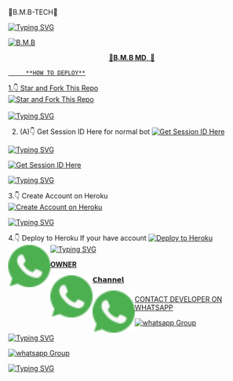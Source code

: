 🙋B.M.B-TECH🙋

<a href="https://git.io/typing-svg"><img src="https://readme-typing-svg.demolab.com?font=Black+Ops+One&size=50&pause=1000&color=1BAFBAFF&center=true&width=910&height=100&lines=THANKS FOR YOUR +SUPPORT-DONT; FORGET+TO+FORK+MYrepo;CREATED+BY+B.M.B TECH;RELEASED+25.9.2024" alt="Typing SVG" /></a>



</p>
 
 <a href="https://whatsapp.com/channel/0029VawO6hgF6sn7k3SuVU3z">
 <img alt="B.M.B " height="300" src="https://files.catbox.moe/u3bkjv.jpg".

</h1> 
<p align="center">🙋<b>B.M.B MD</b>, 🙋 </p>

</p>
  <p align="center">










         **HOW TO DEPLOY**
1.👇 Star and Fork This Repo  
[![Star and Fork This Repo](https://img.shields.io/static/v1?label=Star%20%26%20Fork%20This%20Repo&message=GitHub&color=181717&style=for-the-badge&logo=github&logoColor=white)](https://github.com/bmb200/B.M.B_TZ/fork)  
<br>
    [![Typing SVG](https://readme-typing-svg.herokuapp.com?font=Rockstar-ExtraBold&color=blue&lines=🄵🄾🅁🄺+🄰🄽🄳+🅂🅃🄰🅁+🅁🄴🄿🄾👆)](https://git.io/typing-svg)

2. (A)👇 Get Session ID Here for normal bot
[![Get Session ID Here](https://img.shields.io/static/v1?label=Session%20ID&message=Generate&color=FF4500&style=for-the-badge&logo=firefox&logoColor=white)](https://bmb-session-h1te.onrender.com) 

[![Typing SVG](https://readme-typing-svg.herokuapp.com?font=Rockstar-ExtraBold&color=blue&lines=🅂🄴🅂🅂🄸🄾🄽+🄸🄳+🅂🄸🅃🄴+🄸🅂+🄷🄴🅁🄴1👆)](https://git.io/typing-svg)
 
[![Get Session ID Here](https://img.shields.io/static/v1?label=Session%20ID&message=Generate&color=FF4500&style=for-the-badge&logo=firefox&logoColor=white)](https://b-m-b-xmd-session.onrender.com/pair)
 
[![Typing SVG](https://readme-typing-svg.herokuapp.com?font=Rockstar-ExtraBold&color=blue&lines=🅂🄴🅂🅂🄸🄾🄽+🄸🄳+🅂🄸🅃🄴🄴+🄸🅂+🄷🄴🅁🄴2👆)](https://git.io/typing-svg)
 <br>

3.👇 Create Account on Heroku  
[![Create Account on Heroku](https://img.shields.io/static/v1?label=Create%20Account&message=Heroku&color=430098&style=for-the-badge&logo=heroku&logoColor=white)](https://heroku.com)  

[![Typing SVG](https://readme-typing-svg.herokuapp.com?font=Rockstar-ExtraBold&color=blue&lines=🄲🅁🄴🄰🅃🄴+🄰🄲🄲🄾🅄🄽🅃+🄾🄽+🄷🄴🅁🄾🄺🅄👆)](https://git.io/typing-svg)
<br>

4.👇 Deploy to Heroku If your have account
[![Deploy to Heroku](https://img.shields.io/static/v1?label=Deploy%20to&message=Heroku&color=430098&style=for-the-badge&logo=heroku&logoColor=white)](https://bmbtech.vercel.app/bmb.tech)  
[![Typing SVG](https://readme-typing-svg.herokuapp.com?font=Rockstar-ExtraBold&color=blue&lines=🄳🄴🄿🄻🄾🅈+🄾🄽+🄷🄴🅁🄾🄺🅄👆)](https://git.io/typing-svg)
<a href="https://wa.me/message/47OXC25I75WAE1">
    <img align="left" alt="SIEGRIN | Whastapp" width="86px" src="https://raw.githubusercontent.com/PikaBotz/My_Personal_Space/main/Images/AnyaBot_pics/Anya_v2/Whatsapp.svg" />



**OWNER**
<p align="centre">
  <a href="https://wa.me/255711782669">
    <img align="left" alt="SIEGRIN | Whastapp" width="86px" src="https://raw.githubusercontent.com/PikaBotz/My_Personal_Space/main/Images/AnyaBot_pics/Anya_v2/Whatsapp.svg" />


**𝗖𝗵𝗮𝗻𝗻𝗲𝗹**
<p align="centre">
  <a href="https://whatsapp.com/channel/0029VawO6hgF6sn7k3SuVU3z">
    <img align="left" alt="SIEGRIN | Whastapp" width="86px" src="https://raw.githubusercontent.com/PikaBotz/My_Personal_Space/main/Images/AnyaBot_pics/Anya_v2/Whatsapp.svg" />

   ###

CONTACT DEVELOPER ON WHATSAPP 

<a href="https://wa.me/255711782669" target="_blank">
    <img alt="whatsapp Group" src="https://img.shields.io/badge/🅑🅜🅑-🅣🅔🅒🅗 contact -25D366?style=for-the-badge&logo=whatsapp&logoColor=white" />
   
[![Typing SVG](https://readme-typing-svg.herokuapp.com?font=Rockstar-ExtraBold&color=blue&lines=CONTACT+ME👆)](https://git.io/typing-svg)
 
<a href="https://whatsapp.com/channel/0029VawO6hgF6sn7k3SuVU3z" target="_blank">
    <img alt="whatsapp Group" src="https://img.shields.io/badge/ 🄱🄼🄱-🅃🄴🄲🄷 CHANNEL -25D366?style=for-the-badge&logo=whatsapp&logoColor=white" />
 
[![Typing SVG](https://readme-typing-svg.herokuapp.com?font=Rockstar-ExtraBold&color=blue&lines=FOLLOW+CHANEL👆)](https://git.io/typing-svg)
